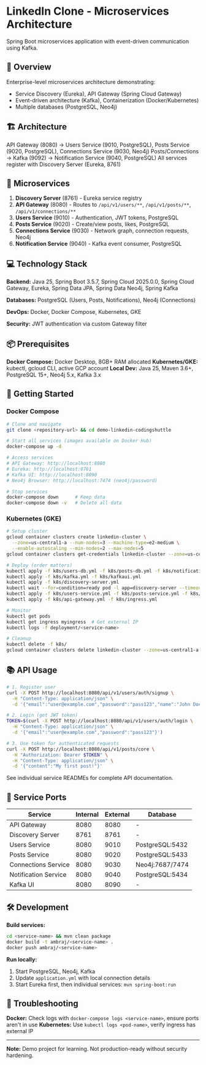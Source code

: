 # LinkedIn Clone - Microservices Architecture

Spring Boot microservices application with event-driven communication using Kafka.

## 🎯 Overview

Enterprise-level microservices architecture demonstrating:
- Service Discovery (Eureka), API Gateway (Spring Cloud Gateway)
- Event-driven architecture (Kafka), Containerization (Docker/Kubernetes)
- Multiple databases (PostgreSQL, Neo4j)

## 🏗️ Architecture

API Gateway (8080) → Users Service (9010, PostgreSQL), Posts Service (9020, PostgreSQL), Connections Service (9030, Neo4j)
Posts/Connections → Kafka (9092) → Notification Service (9040, PostgreSQL)
All services register with Discovery Server (Eureka, 8761)

## 🚀 Microservices

1. **Discovery Server** (8761) - Eureka service registry
2. **API Gateway** (8080) - Routes to `/api/v1/users/**`, `/api/v1/posts/**`, `/api/v1/connections/**`
3. **Users Service** (9010) - Authentication, JWT tokens, PostgreSQL
4. **Posts Service** (9020) - Create/view posts, likes, PostgreSQL  
5. **Connections Service** (9030) - Network graph, connection requests, Neo4j
6. **Notification Service** (9040) - Kafka event consumer, PostgreSQL

## 💻 Technology Stack

**Backend:** Java 25, Spring Boot 3.5.7, Spring Cloud 2025.0.0, Spring Cloud Gateway, Eureka, Spring Data JPA, Spring Data Neo4j, Spring Kafka

**Databases:** PostgreSQL (Users, Posts, Notifications), Neo4j (Connections)

**DevOps:** Docker, Docker Compose, Kubernetes, GKE

**Security:** JWT authentication via custom Gateway filter

## 📦 Prerequisites

**Docker Compose:** Docker Desktop, 8GB+ RAM allocated
**Kubernetes/GKE:** kubectl, gcloud CLI, active GCP account
**Local Dev:** Java 25, Maven 3.6+, PostgreSQL 15+, Neo4j 5.x, Kafka 3.x

## 🚀 Getting Started

### Docker Compose

```bash
# Clone and navigate
git clone <repository-url> && cd demo-linkedin-codingshuttle

# Start all services (images available on Docker Hub)
docker-compose up -d

# Access services
# API Gateway: http://localhost:8080
# Eureka: http://localhost:8761
# Kafka UI: http://localhost:8090
# Neo4j Browser: http://localhost:7474 (neo4j/password)

# Stop services
docker-compose down      # Keep data
docker-compose down -v   # Delete all data
```

### Kubernetes (GKE)

```bash
# Setup cluster
gcloud container clusters create linkedin-cluster \
  --zone=us-central1-a --num-nodes=3 --machine-type=e2-medium \
  --enable-autoscaling --min-nodes=2 --max-nodes=5
gcloud container clusters get-credentials linkedin-cluster --zone=us-central1-a

# Deploy (order matters)
kubectl apply -f k8s/users-db.yml -f k8s/posts-db.yml -f k8s/notification-db.yml -f k8s/connections-db.yml
kubectl apply -f k8s/kafka.yml -f k8s/kafkaui.yml
kubectl apply -f k8s/discovery-server.yml
kubectl wait --for=condition=ready pod -l app=discovery-server --timeout=300s
kubectl apply -f k8s/users-service.yml -f k8s/posts-service.yml -f k8s/connections-service.yml -f k8s/notification-service.yml
kubectl apply -f k8s/api-gateway.yml -f k8s/ingress.yml

# Monitor
kubectl get pods
kubectl get ingress myingress  # Get external IP
kubectl logs -f deployment/<service-name>

# Cleanup
kubectl delete -f k8s/
gcloud container clusters delete linkedin-cluster --zone=us-central1-a
```

## 📚 API Usage

```bash
# 1. Register user
curl -X POST http://localhost:8080/api/v1/users/auth/signup \
  -H "Content-Type: application/json" \
  -d '{"email":"user@example.com","password":"pass123","name":"John Doe"}'

# 2. Login (get JWT token)
TOKEN=$(curl -X POST http://localhost:8080/api/v1/users/auth/login \
  -H "Content-Type: application/json" \
  -d '{"email":"user@example.com","password":"pass123"}')

# 3. Use token for authenticated requests
curl -X POST http://localhost:8080/api/v1/posts/core \
  -H "Authorization: Bearer $TOKEN" \
  -H "Content-Type: application/json" \
  -d '{"content":"My first post!"}'
```

See individual service READMEs for complete API documentation.

## 🔌 Service Ports

| Service | Internal | External | Database |
|---------|----------|----------|----------|
| API Gateway | 8080 | 8080 | - |
| Discovery Server | 8761 | 8761 | - |
| Users Service | 8080 | 9010 | PostgreSQL:5432 |
| Posts Service | 8080 | 9020 | PostgreSQL:5433 |
| Connections Service | 8080 | 9030 | Neo4j:7687/7474 |
| Notification Service | 8080 | 9040 | PostgreSQL:5434 |
| Kafka UI | 8080 | 8090 | - |

## 🛠️ Development

**Build services:**
```bash
cd <service-name> && mvn clean package
docker build -t ambraj/<service-name> .
docker push ambraj/<service-name>
```

**Run locally:**
1. Start PostgreSQL, Neo4j, Kafka
2. Update `application.yml` with local connection details
3. Start Eureka first, then individual services: `mvn spring-boot:run`

## 🐛 Troubleshooting

**Docker:** Check logs with `docker-compose logs <service-name>`, ensure ports aren't in use
**Kubernetes:** Use `kubectl logs <pod-name>`, verify ingress has external IP

---

**Note:** Demo project for learning. Not production-ready without security hardening.

